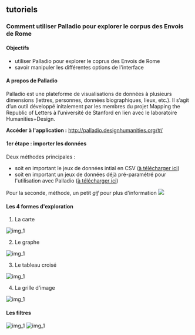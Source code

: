## tutoriels
### Comment utiliser Palladio pour explorer le corpus des Envois de Rome

#### Objectifs

* utiliser Palladio pour explorer le coprus des Envois de Rome
* savoir manipuler les différentes options de l'interface

#### A propos de Palladio

Palladio est	une	plateforme de	visualisations	de	données	à	plusieurs	dimensions	(lettres,	personnes,	données	
biographiques,	lieux,	etc.).	Il	s’agit	d’un		outil	développé	initalement par	les	membres	du	projet	Mapping	the	
Republic	of	Letters à	l’université	de	Stanford	en lien avec le laboratoire Humanities+Design.

**Accéder à l'application :** http://palladio.designhumanities.org/#/

#### 1er étape : importer les données

Deux méthodes principales :
* soit en important le jeux de données intial en CSV ([à télécharger ici](../datasets/Export_EnvoisdeRome_oeuvres_20190325.csv))
* soit en important un jeux de données déjà pré-paramétré pour l'utilisation avec Palladio ([à télécharger ici](../datasets/Export_EnvoisdeRome_oeuvres_forPalladio_20190325.json)) 

Pour la seconde, méthode, un petit *gif* pour plus d'information
![](../images/palladio_etape1.gif)


#### Les 4 formes d'exploration

1. La carte

![img_1](../images/alladio_05.png)

2. Le graphe

![img_1](../images/alladio_02.png)

3. Le tableau croisé


![img_1](../images/alladio_03.png)

4. La grille d'image

![img_1](../images/alladio_04.png)

#### Les filtres


![img_1](../images/alladio_06.png)
![img_1](../images/alladio_07.png)
